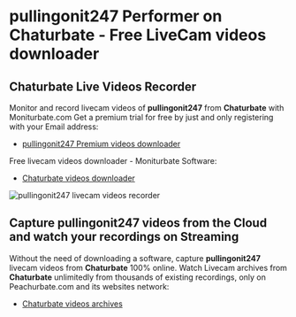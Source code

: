 # pullingonit247 Performer on Chaturbate - Free LiveCam videos downloader

## Chaturbate Live Videos Recorder

Monitor and record livecam videos of **pullingonit247** from **Chaturbate** with Moniturbate.com
Get a premium trial for free by just and only registering with your Email address:
* [pullingonit247 Premium videos downloader](https://moniturbate.com/request-demo-licence-key.html)

Free livecam videos downloader - Moniturbate Software:
* [Chaturbate videos downloader](https://moniturbate.com/moniturbate-download-software.html)

![pullingonit247 livecam videos recorder](https://peachurnet.com/templates/moniturbate-software.png)


## Capture pullingonit247 videos from the Cloud and watch your recordings on Streaming

Without the need of downloading a software, capture **pullingonit247** livecam videos from **Chaturbate** 100% online.
Watch Livecam archives from **Chaturbate** unlimitedly from thousands of existing recordings, only on Peachurbate.com and its websites network:
* [Chaturbate videos archives](https://peachurnet.com/)